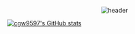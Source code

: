<div align="center">
  
![header](https://capsule-render.vercel.app/api?type=Cylinder&text=OriginC&color=auto)
</div>

[![cgw9597's GitHub stats](https://github-readme-stats.vercel.app/api?username=cgw9597)](https://github.com/anuraghazra/github-readme-stats)




<!--
**cgw9597/cgw9597** is a ✨ _special_ ✨ repository because its `README.md` (this file) appears on your GitHub profile.

Here are some ideas to get you started:

- 🔭 I’m currently working on ...
- 🌱 I’m currently learning ...
- 👯 I’m looking to collaborate on ...
- 🤔 I’m looking for help with ...
- 💬 Ask me about ...
- 📫 How to reach me: ...
- 😄 Pronouns: ...
- ⚡ Fun fact: ...
-->
